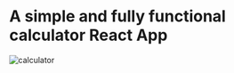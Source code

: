 # A simple and fully functional calculator React App

![calculator](https://github.com/fitsumtsehay/calculator-built-in-react/assets/63597726/f7ef85a1-9c82-4eef-b0fe-c5e689816dc9)


